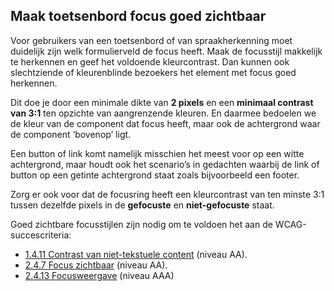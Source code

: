 ## Maak toetsenbord focus goed zichtbaar

Voor gebruikers van een toetsenbord of van spraakherkenning moet duidelijk zijn welk formulierveld de focus heeft. Maak de focusstijl makkelijk te herkennen en geef het voldoende kleurcontrast. Dan kunnen ook slechtziende of kleurenblinde bezoekers het element met focus goed herkennen.

Dit doe je door een minimale dikte van **2 pixels** en een **minimaal contrast van 3:1** ten opzichte van aangrenzende kleuren. En daarmee bedoelen we de kleur van de component dat focus heeft, maar ook de achtergrond waar de component ‘bovenop’ ligt.

Een button of link komt namelijk misschien het meest voor op een witte achtergrond, maar houdt ook het scenario’s in gedachten waarbij de link of button op een getinte achtergrond staat zoals bijvoorbeeld een footer.

Zorg er ook voor dat de focusring heeft een kleurcontrast van ten minste 3:1 tussen dezelfde pixels in de **gefocuste** en **niet-gefocuste** staat.

Goed zichtbare focusstijlen zijn nodig om te voldoen het aan de WCAG-succescriteria:

- [1.4.11 Contrast van niet-tekstuele content](/wcag/1.4.11) (niveau AA).
- [2.4.7 Focus zichtbaar](/wcag/2.4.7/) (niveau AA).
- [2.4.13 Focusweergave](/wcag/2.4.13) (niveau AAA)
